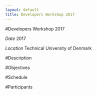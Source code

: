 ```yaml
---
layout: default
title: Developers Workshop 2017
---
```


#Developers Workshop 2017

*Date* 2017

*Location* Technical University of Denmark

#Description

#Objectives

#Schedule

#Participants
